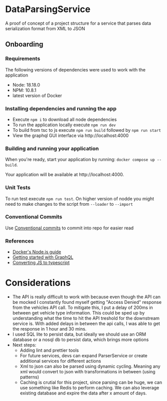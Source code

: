 # DataParsingService
A proof of concept of a project structure for a service that parses data serialization format from XML to JSON

## Onboarding

### Requirements
The following versions of dependencies were used to work with the application
- Node: 18.18.0
- NPM: 10.8.1
- latest version of Docker

### Installing dependencies and running the app
- Execute `npm i` to download all node dependencies
- To run the application locally execute `npm run dev`
- To build from tsc to js execute `npm run build` followed by `npm run start`
- View the graphql GUI interface via http://localhost:4000

### Building and running your application

When you're ready, start your application by running:
`docker compose up --build`.

Your application will be available at http://localhost:4000.

### Unit Tests

To run test execute `npm run test`. On higher version of nodde you might need to make changes to the script from `--loader` to `--import`

### Conventional Commits
Use [Conventional commits](https://www.conventionalcommits.org/en/v1.0.0/) to commit into repo for easier read

### References
* [Docker's Node.js guide](https://docs.docker.com/language/nodejs/)
* [Getting started with GraphQL](https://graphql.org/graphql-js/)
* [Converting JS to typescript](https://medium.com/@mhuckstepp/step-by-step-guide-to-convert-an-existing-express-node-js-backend-to-typescript-931e435ea95d)

# Considerations

- The API is really difficult to work with because even though the API can be mocked I constantly found myself getting "Access Denied" response from the vehicles API call. To mitigate this, I put a delay of 200ms in between get vehicle type information. This could be sped up by understanding what the time to hit the API treshold for the downstream service is. With added delays in between the api calls, I was able to get the response in 1 hour and 30 mins.
- I used SQL lite to persist data, but ideally we should use an ORM database or a nosql db to persist data, which brings more options
- Next steps:
    - Adding lint and prettier tools
    - For future services, devs can expand ParserService or create additional services for different actions
    - Xml to json can also be parsed using dynamic cycling. Meaning any xml would convert to json with transformations in between (using patterns)
    - Caching is crutial for this project, since parsing can be huge, we can use something like Redis to perform caching. We can also leverage existing database and expire the data after x amount of days.